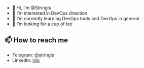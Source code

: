 - 👋 Hi, I’m @Stringls
- 👀 I’m interested in DevOps direction
- 🌱 I’m currently learning DevOps tools and DevOps in general
- 💞️ I’m looking for a сup of tee

## 📫 How to reach me

* Telegram: @stringls
* LinkedIn: [link](https://www.linkedin.com/in/artem-sadovskyi)

<!---
Stringls/Stringls is a ✨ special ✨ repository because its `README.md` (this file) appears on your GitHub profile.
You can click the Preview link to take a look at your changes.
--->
